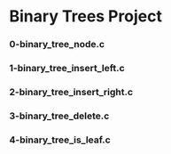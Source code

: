 # Binary Trees Project

### 0-binary_tree_node.c

### 1-binary_tree_insert_left.c

### 2-binary_tree_insert_right.c

### 3-binary_tree_delete.c 

### 4-binary_tree_is_leaf.c 
